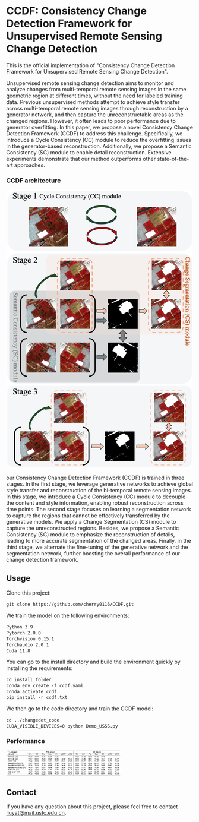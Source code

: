 # CCDF: Consistency Change Detection Framework for Unsupervised Remote Sensing Change Detection

This is the official implementation of "Consistency Change Detection Framework for Unsupervised Remote Sensing Change Detection".

Unsupervised remote sensing change detection aims to monitor and analyze changes from multi-temporal remote sensing images in the same geometric region at different times, without the need for labeled training data. Previous unsupervised methods attempt to achieve style transfer across multi-temporal remote sensing images through reconstruction by a generator network, and then capture the unreconstructable areas as the changed regions. However, it often leads to poor performance due to generator overfitting. In this paper, we propose a novel Consistency Change Detection Framework (CCDF) to address this challenge. Specifically, we introduce a Cycle Consistency (CC) module to reduce the overfitting issues in the generator-based reconstruction. Additionally, we propose a Semantic Consistency (SC) module to enable detail reconstruction. Extensive experiments demonstrate that our method outperforms other state-of-the-art approaches.

### CCDF architecture

<div style="text-align: center;">
    <img src="picture/pipeline.png" alt="vis2" width="500">
</div>

our Consistency Change Detection Framework (CCDF) is trained in three stages. In the first stage, we leverage generative networks to achieve global style transfer and reconstruction of the bi-temporal remote sensing images. In this stage, we introduce a Cycle Consistency (CC) module to decouple the content and style information, enabling robust reconstruction across time points. The second stage focuses on learning a segmentation network to capture the regions that cannot be effectively transferred by the generative models. We apply a Change Segmentation (CS) module to capture the unreconstructed regions. Besides, we propose a Semantic Consistency (SC) module to emphasize the reconstruction of details, leading to more accurate segmentation of the changed areas. Finally, in the third stage, we alternate the fine-tuning of the generative network and the segmentation network, further boosting the overall performance of our change detection framework.
 

## Usage

Clone this project:

    git clone https://github.com/cherry0116/CCDF.git

We train the model on the following environments:

    Python 3.9
    Pytorch 2.0.0
    Torchvision 0.15.1
    Torchaudio 2.0.1
    Cuda 11.8

You can go to the install directory and build the environment quickly by installing the requirements:

    cd install_folder
    conda env create -f ccdf.yaml
    conda activate ccdf
    pip install -r ccdf.txt

We then go to the code directory and train the CCDF model:
    
    cd ../changedet_code
    CUDA_VISIBLE_DEVICES=0 python Demo_USSS.py

### Performance

<img src="picture/results.png" alt="vis2" style="zoom:30%;" />

## Contact

If you have any question about this project, please feel free to contact liuyat@mail.ustc.edu.cn.
